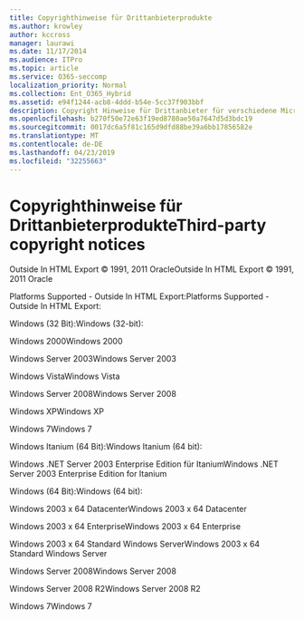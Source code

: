 ```yaml
---
title: Copyrighthinweise für Drittanbieterprodukte
ms.author: krowley
author: kccross
manager: laurawi
ms.date: 11/17/2014
ms.audience: ITPro
ms.topic: article
ms.service: O365-seccomp
localization_priority: Normal
ms.collection: Ent_O365_Hybrid
ms.assetid: e94f1244-acb8-4ddd-b54e-5cc37f903bbf
description: Copyright Hinweise für Drittanbieter für verschiedene Microsoft-Angebote
ms.openlocfilehash: b270f50e72e63f19ed8780ae50a7647d5d3bdc19
ms.sourcegitcommit: 0017dc6a5f81c165d9dfd88be39a6bb17856582e
ms.translationtype: MT
ms.contentlocale: de-DE
ms.lasthandoff: 04/23/2019
ms.locfileid: "32255663"
---
```

# <a name="third-party-copyright-notices"></a><span data-ttu-id="c0ad4-103">Copyrighthinweise für Drittanbieterprodukte</span><span class="sxs-lookup"><span data-stu-id="c0ad4-103">Third-party copyright notices</span></span>

<span data-ttu-id="c0ad4-104">Outside In HTML Export © 1991, 2011 Oracle</span><span class="sxs-lookup"><span data-stu-id="c0ad4-104">Outside In HTML Export © 1991, 2011 Oracle</span></span>
  
<span data-ttu-id="c0ad4-105">Platforms Supported - Outside In HTML Export:</span><span class="sxs-lookup"><span data-stu-id="c0ad4-105">Platforms Supported - Outside In HTML Export:</span></span>
  
<span data-ttu-id="c0ad4-106">Windows (32 Bit):</span><span class="sxs-lookup"><span data-stu-id="c0ad4-106">Windows (32-bit):</span></span>
  
<span data-ttu-id="c0ad4-107">Windows 2000</span><span class="sxs-lookup"><span data-stu-id="c0ad4-107">Windows 2000</span></span>
  
<span data-ttu-id="c0ad4-108">Windows Server 2003</span><span class="sxs-lookup"><span data-stu-id="c0ad4-108">Windows Server 2003</span></span>
  
<span data-ttu-id="c0ad4-109">Windows Vista</span><span class="sxs-lookup"><span data-stu-id="c0ad4-109">Windows Vista</span></span>
  
<span data-ttu-id="c0ad4-110">Windows Server 2008</span><span class="sxs-lookup"><span data-stu-id="c0ad4-110">Windows Server 2008</span></span>
  
<span data-ttu-id="c0ad4-111">Windows XP</span><span class="sxs-lookup"><span data-stu-id="c0ad4-111">Windows XP</span></span>
  
<span data-ttu-id="c0ad4-112">Windows 7</span><span class="sxs-lookup"><span data-stu-id="c0ad4-112">Windows 7</span></span>
  
<span data-ttu-id="c0ad4-113">Windows Itanium (64 Bit):</span><span class="sxs-lookup"><span data-stu-id="c0ad4-113">Windows Itanium (64 bit):</span></span>
  
<span data-ttu-id="c0ad4-114">Windows .NET Server 2003 Enterprise Edition für Itanium</span><span class="sxs-lookup"><span data-stu-id="c0ad4-114">Windows .NET Server 2003 Enterprise Edition for Itanium</span></span>
  
<span data-ttu-id="c0ad4-115">Windows (64 Bit):</span><span class="sxs-lookup"><span data-stu-id="c0ad4-115">Windows (64 bit):</span></span>
  
<span data-ttu-id="c0ad4-116">Windows 2003 x 64 Datacenter</span><span class="sxs-lookup"><span data-stu-id="c0ad4-116">Windows 2003 x 64 Datacenter</span></span>
  
<span data-ttu-id="c0ad4-117">Windows 2003 x 64 Enterprise</span><span class="sxs-lookup"><span data-stu-id="c0ad4-117">Windows 2003 x 64 Enterprise</span></span>
  
<span data-ttu-id="c0ad4-118">Windows 2003 x 64 Standard Windows Server</span><span class="sxs-lookup"><span data-stu-id="c0ad4-118">Windows 2003 x 64 Standard Windows Server</span></span>
  
<span data-ttu-id="c0ad4-119">Windows Server 2008</span><span class="sxs-lookup"><span data-stu-id="c0ad4-119">Windows Server 2008</span></span>
  
<span data-ttu-id="c0ad4-120">Windows Server 2008 R2</span><span class="sxs-lookup"><span data-stu-id="c0ad4-120">Windows Server 2008 R2</span></span>
  
<span data-ttu-id="c0ad4-121">Windows 7</span><span class="sxs-lookup"><span data-stu-id="c0ad4-121">Windows 7</span></span>
  

